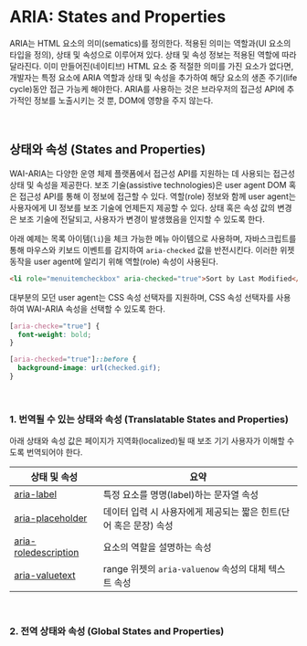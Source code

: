 # ARIA: States and Properties

ARIA는 HTML 요소의 의미(sematics)를 정의한다. 적용된 의미는 역할과(UI 요소의 타입을 정의), 상태 및 속성으로 이루어져 있다. 상태 및 속성 정보는 적용된 역할에 따라 달라진다. 이미 만들어진(네이티브) HTML 요소 중 적절한 의미를 가진 요소가 없다면, 개발자는 특정 요소에 ARIA 역할과 상태 및 속성을 추가하여 해당 요소의 생존 주기(life cycle)동안 접근 가능케 해야한다. ARIA를 사용하는 것은 브라우저의 접근성 API에 추가적인 정보를 노출시키는 것 뿐, DOM에 영향을 주지 않는다.

&nbsp;  

## 상태와 속성 (States and Properties)

WAI-ARIA는 다양한 운영 체제 플랫폼에서 접근성 API를 지원하는 데 사용되는 접근성 상태 및 속성을 제공한다. 보조 기술(assistive technologies)은 user agent DOM 혹은 접근성 API를 통해 이 정보에 접근할 수 있다. 역할(role) 정보와 함께 user agent는 사용자에게 UI 정보를 보조 기술에 언제든지 제공할 수 있다. 상태 혹은 속성 값의 변경은 보조 기술에 전달되고, 사용자가 변경이 발생했음을 인지할 수 있도록 한다.

아래 예제는 목록 아이템(`li`)을 체크 가능한 메뉴 아이템으로 사용하며, 자바스크립트를 통해 마우스와 키보드 이벤트를 감지하여 `aria-checked` 값을 반전시킨다. 이러한 위젯 동작을 user agent에 알리기 위해 역할(role) 속성이 사용된다.

```html
<li role="menuitemcheckbox" aria-checked="true">Sort by Last Modified</li>
```

대부분의 모던 user agent는 CSS 속성 선택자를 지원하며, CSS 속성 선택자를 사용하여 WAI-ARIA 속성을 선택할 수 있도록 한다.

```css
[aria-checke="true"] {
  font-weight: bold;
}

[aria-checked="true"]::before {
  background-image: url(checked.gif);
}
```

&nbsp;  

### 1. 번역될 수 있는 상태와 속성 (Translatable States and Properties)

아래 상태와 속성 값은 페이지가 지역화(localized)될 때 보조 기기 사용자가 이해할 수도록 번역되어야 한다.

| 상태 및 속성                                                 | 요약                                                         |
| ------------------------------------------------------------ | ------------------------------------------------------------ |
| [aria-label](https://www.w3.org/TR/wai-aria-1.2/#aria-label) | 특정 요소를 명명(label)하는 문자열 속성                      |
| [aria-placeholder](https://www.w3.org/TR/wai-aria-1.2/#aria-placeholder) | 데이터 입력 시 사용자에게 제공되는 짧은 힌트(단어 혹은 문장) 속성 |
| [aria-roledescription](https://www.w3.org/TR/wai-aria-1.2/#aria-roledescription) | 요소의 역할을 설명하는 속성                                  |
| [aria-valuetext](https://www.w3.org/TR/wai-aria-1.2/#aria-valuetext) | range 위젯의 `aria-valuenow` 속성의 대체 텍스트 속성         |

&nbsp;  

### 2. 전역 상태와 속성 (Global States and Properties)

